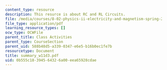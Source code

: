 ```yaml
---
content_type: resource
description: This resurce is about RC and RL Circuits.
file: /media/courses/8-02-physics-ii-electricity-and-magnetism-spring-2007/0b555c18394564326a00eea65928cdae_summary_w11d3.pdf
file_type: application/pdf
learning_resource_types: []
ocw_type: OCWFile
parent_title: Class Activities
parent_type: CourseSection
parent_uid: 588b48d5-a339-0347-e6e5-b16b0ec1fe7b
resourcetype: Document
title: summary_w11d3.pdf
uid: 0b555c18-3945-6432-6a00-eea65928cdae
---
```

